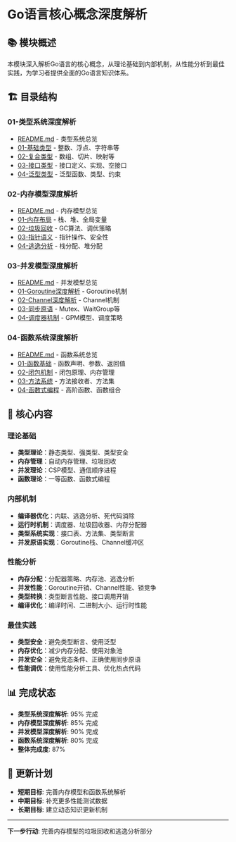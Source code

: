 # Go语言核心概念深度解析

## 📚 **模块概述**

本模块深入解析Go语言的核心概念，从理论基础到内部机制，从性能分析到最佳实践，为学习者提供全面的Go语言知识体系。

## 🏗️ **目录结构**

### **01-类型系统深度解析**

- [README.md](01-类型系统深度解析/README.md) - 类型系统总览
- [01-基础类型](01-类型系统深度解析/01-基础类型/) - 整数、浮点、字符串等
- [02-复合类型](01-类型系统深度解析/02-复合类型/) - 数组、切片、映射等
- [03-接口类型](01-类型系统深度解析/03-接口类型/) - 接口定义、实现、空接口
- [04-泛型类型](01-类型系统深度解析/04-泛型类型/) - 泛型函数、类型、约束

### **02-内存模型深度解析**

- [README.md](02-内存模型深度解析/README.md) - 内存模型总览
- [01-内存布局](02-内存模型深度解析/01-内存布局/) - 栈、堆、全局变量
- [02-垃圾回收](02-内存模型深度解析/02-垃圾回收/) - GC算法、调优策略
- [03-指针语义](02-内存模型深度解析/03-指针语义/) - 指针操作、安全性
- [04-逃逸分析](02-内存模型深度解析/04-逃逸分析/) - 栈分配、堆分配

### **03-并发模型深度解析**

- [README.md](03-并发模型深度解析/README.md) - 并发模型总览
- [01-Goroutine深度解析](03-并发模型深度解析/01-Goroutine深度解析/) - Goroutine机制
- [02-Channel深度解析](03-并发模型深度解析/02-Channel深度解析/) - Channel机制
- [03-同步原语](03-并发模型深度解析/03-同步原语/) - Mutex、WaitGroup等
- [04-调度器机制](03-并发模型深度解析/04-调度器机制/) - GPM模型、调度策略

### **04-函数系统深度解析**

- [README.md](04-函数系统深度解析/README.md) - 函数系统总览
- [01-函数基础](04-函数系统深度解析/01-函数基础/) - 函数声明、参数、返回值
- [02-闭包机制](04-函数系统深度解析/02-闭包机制/) - 闭包原理、内存管理
- [03-方法系统](04-函数系统深度解析/03-方法系统/) - 方法接收者、方法集
- [04-函数式编程](04-函数系统深度解析/04-函数式编程/) - 高阶函数、函数组合

## 🎯 **核心内容**

### **理论基础**

- **类型理论**：静态类型、强类型、类型安全
- **内存管理**：自动内存管理、垃圾回收
- **并发理论**：CSP模型、通信顺序进程
- **函数理论**：一等函数、函数式编程

### **内部机制**

- **编译器优化**：内联、逃逸分析、死代码消除
- **运行时机制**：调度器、垃圾回收器、内存分配器
- **类型系统实现**：接口表、方法集、类型断言
- **并发原语实现**：Goroutine栈、Channel缓冲区

### **性能分析**

- **内存分配**：分配器策略、内存池、逃逸分析
- **并发性能**：Goroutine开销、Channel性能、锁竞争
- **类型转换**：类型断言性能、接口调用开销
- **编译优化**：编译时间、二进制大小、运行时性能

### **最佳实践**

- **类型安全**：避免类型断言、使用泛型
- **内存优化**：减少内存分配、使用对象池
- **并发安全**：避免竞态条件、正确使用同步原语
- **性能调优**：使用性能分析工具、优化热点代码

## 📊 **完成状态**

- **类型系统深度解析**: 95% 完成
- **内存模型深度解析**: 85% 完成
- **并发模型深度解析**: 90% 完成
- **函数系统深度解析**: 80% 完成
- **整体完成度**: 87%

## 🔄 **更新计划**

- **短期目标**: 完善内存模型和函数系统解析
- **中期目标**: 补充更多性能测试数据
- **长期目标**: 建立动态知识更新机制

---

**下一步行动**: 完善内存模型的垃圾回收和逃逸分析部分
